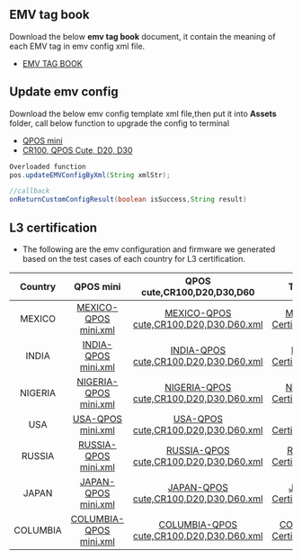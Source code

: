 ## EMV tag book

Download the below **emv tag book** document, it contain the meaning of each EMV tag in emv config xml file. 
- [EMV TAG BOOK](https://github.com/DspreadOrg/FAQs_Document/blob/master/documents/EMV_TAG_BOOK.pdf)

## Update emv config

Download the below emv config template xml file,then put it into **Assets** folder, call below function to upgrade the config to terminal
- [QPOS mini](https://drive.google.com/file/d/1Osicc8ta-RiveneFA0xBigxyt9c_EhuX/view?usp=sharing) 
- [CR100, QPOS Cute, D20, D30](https://drive.google.com/file/d/1YIxPjA0FWg3czaxRuqb9djkXlYPD1lBO/view?usp=sharing)

``` java
Overloaded function
pos.updateEMVConfigByXml(String xmlStr);

//callback
onReturnCustomConfigResult(boolean isSuccess,String result)

```
## L3 certification
       
- The following are the emv configuration and firmware we generated based on the test cases of each country for L3 certification.

| Country  |                QPOS mini                 |       QPOS cute,CR100,D20,D30,D60        |                 TPP File                 |          Firmware                 |
| :------: | :--------------------------------------: | :--------------------------------------: | :--------------------------------------: |:--------------------------------------: |
|  MEXICO  | [MEXICO-QPOS mini.xml](https://drive.google.com/file/d/1pYeE2yHs-67nTJKPergXZlZweBz3Mhmb/view?usp=sharing) | [MEXICO-QPOS cute,CR100,D20,D30,D60.xml](https://drive.google.com/file/d/1ErlMSghZBJASHXwQq5ah9GMfn4p5k-HG/view?usp=sharing) | [MEXICO-Certification.tpp](https://drive.google.com/file/d/1DFF99eeCqj-X8OQoIXU-Tb1PYXNJ8BAS/view?usp=sharing) |[MEXICO-Firmware](https://drive.google.com/drive/folders/1dATHQbkTj1fIsMjeE6TfNvowkWS5L9NL?usp=sharing)|
|  INDIA   | [INDIA-QPOS mini.xml](https://drive.google.com/file/d/1wK-lsDrR6Czl4Et6jKFp-zoJEK_ogtsH/view?usp=sharing) | [INDIA-QPOS cute,CR100,D20,D30,D60.xml](https://drive.google.com/file/d/1X6G8qjv3Yfxdid31SgV4MKt-PyhlssRq/view?usp=sharing) | [INDIA-Certification.tpp](https://drive.google.com/file/d/1PDvUkz2KIzj2lZPBNSHF6NodpLZCdlfX/view?usp=sharing) |[INDIA-Firmware](https://drive.google.com/drive/folders/1CYvnOAqmVaa9yIcSm5HKz9p-vjbq32nm?usp=sharing)|
| NIGERIA  | [NIGERIA-QPOS mini.xml](https://drive.google.com/file/d/1CCkr10VhdsxJIKXdGeI2ZNhOU3wyouZx/view?usp=sharing) | [NIGERIA-QPOS cute,CR100,D20,D30,D60.xml](https://drive.google.com/file/d/17ICePh4n4nKlvQv4vfIdtCDIvuZ8TpMX/view?usp=sharing) | [NIGERIA-Certification.tpp](https://drive.google.com/file/d/1vuCC6YxdqM2Xf4uNsNMauQiZGkdlGRSX/view?usp=sharing) |[NIGERIA-Firmware](https://drive.google.com/drive/folders/157xxR8Xhr__IS6JM-pUGUCZXQR5ZBwC7?usp=sharing)|
|   USA    | [USA-QPOS mini.xml](https://drive.google.com/file/d/1J_aEnQIDyaeGGv7Ql3jCVxv811p_9ID2/view?usp=sharing) | [USA-QPOS cute,CR100,D20,D30,D60.xml](https://drive.google.com/file/d/16sKNysCJEuhP7tstGKK48mmVZ-1XSJFT/view?usp=sharing) | [USA-Certification.tpp](https://drive.google.com/file/d/1LwN3uAK8Tp67qBApLNgZRqg50-lzhdJO/view?usp=sharing) |[USA-Firmware](https://drive.google.com/drive/folders/19c-7yxkBWSNLZBfnkIDrqaJkiVsDp64f?usp=sharing)|
|  RUSSIA  | [RUSSIA-QPOS mini.xml](https://drive.google.com/file/d/1BO4GJin5FbRmAeP1gXQYwKLjmetNxZVm/view?usp=sharing) | [RUSSIA-QPOS cute,CR100,D20,D30,D60.xml](https://drive.google.com/file/d/1DnqLptWGwl7MZwQd-ha8po-7zjNuOMoX/view?usp=sharing) | [RUSSIA-Certification.tpp](https://drive.google.com/file/d/1NxL2CkdQxlV2SSj9CjdhkgwaO6MsKVA0/view?usp=sharing) |[RUSSIA-Firmware](https://drive.google.com/drive/folders/15vodLXwsEYPpyuW7VpGdNmn9wQYWPsxz?usp=sharing)|
|  JAPAN   | [JAPAN-QPOS mini.xml](https://drive.google.com/file/d/1yqH8Yw1IewfuzoV3B_tjc7OqCLW_di7y/view?usp=sharing) | [JAPAN-QPOS cute,CR100,D20,D30,D60.xml](https://drive.google.com/file/d/1ue9RNMKHhOgYMbUeiPrkNgQ1VGINMV8e/view?usp=sharing) | [JAPAN-Certification.tpp](https://drive.google.com/file/d/1ZW_6LqFkFkX4XDjSwavGrJTEHFKfwJir/view?usp=sharing) |[JAPAN-Firmware](https://drive.google.com/drive/folders/1qPLobdOOjJ-FcgT3SUiVs7lq86VKZxxI?usp=sharing)|
| COLUMBIA | [COLUMBIA-QPOS mini.xml](https://drive.google.com/file/d/10BE7KojYN8xr1mpENrCY4QSKHFE3BHbN/view?usp=sharing) | [COLUMBIA-QPOS cute,CR100,D20,D30,D60.xml](https://drive.google.com/file/d/1jTnsSF-6bDEa4DaQUGfFDFIk81RoLj96/view?usp=sharing) | [COLUMBIA-Certification.tpp](https://drive.google.com/file/d/1hckep5SLOcBM2y3Gr0xG74wDv3uBIqgz/view?usp=sharing) |[COLUMBIA-Firmware](https://drive.google.com/drive/folders/1NG9WfmWptle3CsaEIvVOa_OVwvdZmBDO?usp=sharing)|

